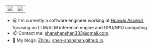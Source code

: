 <table style="border: none;">
  <tr>
    <td>
        <img src="https://github-readme-stats.vercel.app/api?username=shen-shanshan&count_private=true&show_icons=true&theme=transparent&hide_border=true">
    </td>
    <td>
        <img src="https://github-readme-stats.vercel.app/api/top-langs/?username=shen-shanshan&count_private=true&layout=compact&theme=transparent&hide_border=true&size_weight=0.5&count_weight=0.5&hide=Jupyter%20Notebook,javascript,css&langs_count=8&exclude_repo=shen-shanshan.github.io">
    </td>
  </tr>
</table>

- 💻 I'm currently a software engineer working at [<u>Huawei Ascend</u>](https://www.hiascend.com/), focusing on LLM/VLM inference engine and GPU/NPU computing.
- 📫 Contact me: [<u>shanshanshen333@gmail.com</u>](shanshanshen333@gmail.com).
- 📖 My blogs: [<u>Zhihu</u>](https://www.zhihu.com/people/sss-53-26), [<u>shen-shanshan.github.io</u>](https://shen-shanshan.github.io/).
